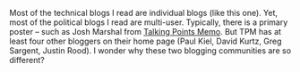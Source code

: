 Most of the technical blogs I read are individual blogs (like this one).
Yet, most of the political blogs I read are multi-user. Typically, there
is a primary poster – such as Josh Marshal from [Talking Points
Memo](http://www.talkingpointsmemo.com/). But TPM has at least four
other bloggers on their home page (Paul Kiel, David Kurtz, Greg Sargent,
Justin Rood). I wonder why these two blogging communities are so
different?
